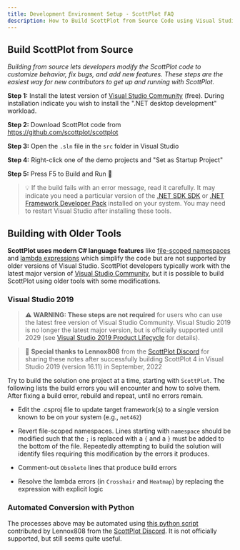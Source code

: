 ```yaml
---
title: Development Environment Setup - ScottPlot FAQ
description: How to Build ScottPlot from Source Code using Visual Studio
---
```


## Build ScottPlot from Source

_Building from source lets developers modify the ScottPlot code to customize behavior, fix bugs, and add new features. These steps are the easiest way for new contributors to get up and running with ScottPlot._

**Step 1:** Install the latest version of [Visual Studio Community](https://visualstudio.microsoft.com/vs/community/) (free). During installation indicate you wish to install the ".NET desktop development" workload.

**Step 2:** Download ScottPlot code from https://github.com/scottplot/scottplot

**Step 3:** Open the `.sln` file in the `src` folder in Visual Studio

**Step 4:** Right-click one of the demo projects and "Set as Startup Project"

**Step 5:** Press F5 to Build and Run 🚀

> 💡 If the build fails with an error message, read it carefully. It may indicate you need a particular version of the [.NET SDK SDK](https://dotnet.microsoft.com/en-us/download/visual-studio-sdks) or [.NET Framework Developer Pack](https://dotnet.microsoft.com/en-us/download/dotnet-framework/net48) installed on your system. You may need to restart Visual Studio after installing these tools.

## Building with Older Tools

**ScottPlot uses modern C# language features** like [file-scoped namespaces](https://docs.microsoft.com/en-us/dotnet/csharp/language-reference/proposals/csharp-10.0/file-scoped-namespaces) and [lambda expressions](https://docs.microsoft.com/en-us/dotnet/csharp/language-reference/operators/lambda-expressions) which simplify the code but are not supported by older versions of Visual Studio. ScottPlot developers typically work with the latest major version of [Visual Studio Community](https://visualstudio.microsoft.com/vs/community/), but it is possible to build ScottPlot using older tools with some modifications.

### Visual Studio 2019

> ⚠️ **WARNING: These steps are not required** for users who can use the latest free version of Visual Studio Community. Visual Studio 2019 is no longer the latest major version, but is officially supported until 2029 (see [Visual Studio 2019 Product Lifecycle](https://docs.microsoft.com/en-us/visualstudio/releases/2019/servicing-vs2019) for details).

> 🚀 **Special thanks to Lennox808** from the [ScottPlot Discord](/discord) for sharing these notes after successfully building ScottPlot 4 in Visual Studio 2019 (version 16.11) in September, 2022

Try to build the solution one project at a time, starting with `ScottPlot`. The following lists the build errors you will encounter and how to solve them. After fixing a build error, rebuild and repeat, until no errors remain.

* Edit the .csproj file to update target framework(s) to a single version known to be on your system (e.g., `net462`)

* Revert file-scoped namespaces. Lines starting with `namespace` should be modified such that the `;` is replaced with a `{` and a `}` must be added to the bottom of the file. Repeatedly attempting to build the solution will identify files requiring this modification by the errors it produces.

* Comment-out `Obsolete` lines that produce build errors

* Resolve the lambda errors (in `Crosshair` and `Heatmap`) by replacing the expression with explicit logic

### Automated Conversion with Python

The processes above may be automated using [this python script](convert-vs2017.py) contributed by Lennox808 from the [ScottPlot Discord](/discord). It is not officially supported, but still seems quite useful.
